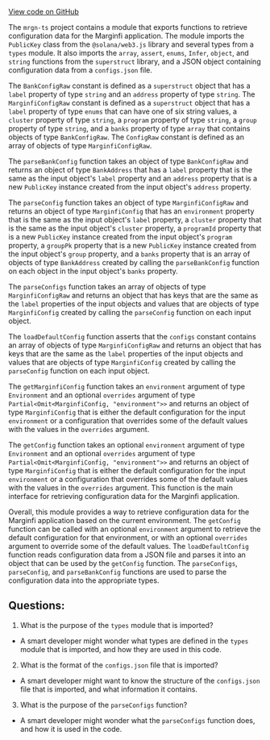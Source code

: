 [View code on GitHub](https://github.com/mrgnlabs/mrgn-ts/packages/marginfi-client-v2/src/config.ts)

The `mrgn-ts` project contains a module that exports functions to retrieve configuration data for the Marginfi application. The module imports the `PublicKey` class from the `@solana/web3.js` library and several types from a `types` module. It also imports the `array`, `assert`, `enums`, `Infer`, `object`, and `string` functions from the `superstruct` library, and a JSON object containing configuration data from a `configs.json` file.

The `BankConfigRaw` constant is defined as a `superstruct` object that has a `label` property of type `string` and an `address` property of type `string`. The `MarginfiConfigRaw` constant is defined as a `superstruct` object that has a `label` property of type `enums` that can have one of six string values, a `cluster` property of type `string`, a `program` property of type `string`, a `group` property of type `string`, and a `banks` property of type `array` that contains objects of type `BankConfigRaw`. The `ConfigRaw` constant is defined as an array of objects of type `MarginfiConfigRaw`.

The `parseBankConfig` function takes an object of type `BankConfigRaw` and returns an object of type `BankAddress` that has a `label` property that is the same as the input object's `label` property and an `address` property that is a new `PublicKey` instance created from the input object's `address` property.

The `parseConfig` function takes an object of type `MarginfiConfigRaw` and returns an object of type `MarginfiConfig` that has an `environment` property that is the same as the input object's `label` property, a `cluster` property that is the same as the input object's `cluster` property, a `programId` property that is a new `PublicKey` instance created from the input object's `program` property, a `groupPk` property that is a new `PublicKey` instance created from the input object's `group` property, and a `banks` property that is an array of objects of type `BankAddress` created by calling the `parseBankConfig` function on each object in the input object's `banks` property.

The `parseConfigs` function takes an array of objects of type `MarginfiConfigRaw` and returns an object that has keys that are the same as the `label` properties of the input objects and values that are objects of type `MarginfiConfig` created by calling the `parseConfig` function on each input object.

The `loadDefaultConfig` function asserts that the `configs` constant contains an array of objects of type `MarginfiConfigRaw` and returns an object that has keys that are the same as the `label` properties of the input objects and values that are objects of type `MarginfiConfig` created by calling the `parseConfig` function on each input object.

The `getMarginfiConfig` function takes an `environment` argument of type `Environment` and an optional `overrides` argument of type `Partial<Omit<MarginfiConfig, "environment">>` and returns an object of type `MarginfiConfig` that is either the default configuration for the input `environment` or a configuration that overrides some of the default values with the values in the `overrides` argument.

The `getConfig` function takes an optional `environment` argument of type `Environment` and an optional `overrides` argument of type `Partial<Omit<MarginfiConfig, "environment">>` and returns an object of type `MarginfiConfig` that is either the default configuration for the input `environment` or a configuration that overrides some of the default values with the values in the `overrides` argument. This function is the main interface for retrieving configuration data for the Marginfi application.

Overall, this module provides a way to retrieve configuration data for the Marginfi application based on the current environment. The `getConfig` function can be called with an optional `environment` argument to retrieve the default configuration for that environment, or with an optional `overrides` argument to override some of the default values. The `loadDefaultConfig` function reads configuration data from a JSON file and parses it into an object that can be used by the `getConfig` function. The `parseConfigs`, `parseConfig`, and `parseBankConfig` functions are used to parse the configuration data into the appropriate types.

## Questions:

1.  What is the purpose of the `types` module that is imported?

- A smart developer might wonder what types are defined in the `types` module that is imported, and how they are used in this code.

2. What is the format of the `configs.json` file that is imported?

- A smart developer might want to know the structure of the `configs.json` file that is imported, and what information it contains.

3. What is the purpose of the `parseConfigs` function?

- A smart developer might wonder what the `parseConfigs` function does, and how it is used in the code.
